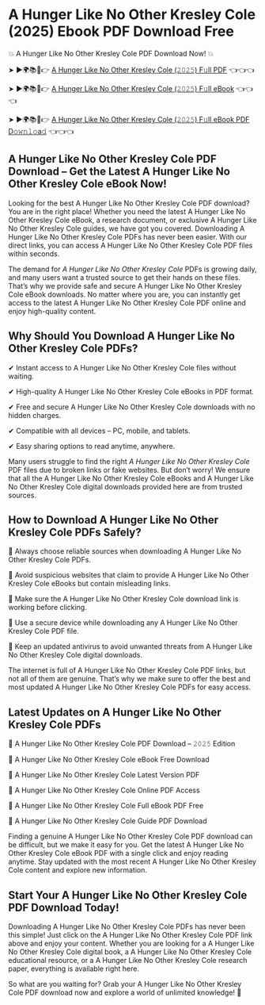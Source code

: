 # A Hunger Like No Other Kresley Cole (2025) Ebook PDF Download Free

💥 A Hunger Like No Other Kresley Cole PDF Download Now! 💥

➤ ►🌍📚📱👉 [A Hunger Like No Other Kresley Cole (𝟸𝟶𝟸𝟻) F𝚞ll PDF](https://getpdf.xyz/a-hunger-like-no-other-kresley-cole) 👈👈👈


➤ ►🌍📚📱👉 [A Hunger Like No Other Kresley Cole (𝟸𝟶𝟸𝟻) F𝚞ll eBook](https://getpdf.xyz/a-hunger-like-no-other-kresley-cole) 👈👈👈


➤ ►🌍📚📱👉 [A Hunger Like No Other Kresley Cole (𝟸𝟶𝟸𝟻) F𝚞ll eBook PDF D𝚘𝚠𝚗𝚕𝚘a𝚍](https://getpdf.xyz/a-hunger-like-no-other-kresley-cole) 👈👈👈


## A Hunger Like No Other Kresley Cole PDF Download – Get the Latest A Hunger Like No Other Kresley Cole eBook Now!

Looking for the best A Hunger Like No Other Kresley Cole PDF download? You are in the right place! Whether you need the latest A Hunger Like No Other Kresley Cole eBook, a research document, or exclusive A Hunger Like No Other Kresley Cole guides, we have got you covered. Downloading A Hunger Like No Other Kresley Cole PDFs has never been easier. With our direct links, you can access A Hunger Like No Other Kresley Cole PDF files within seconds.

The demand for *A Hunger Like No Other Kresley Cole* PDFs is growing daily, and many users want a trusted source to get their hands on these files. That’s why we provide safe and secure A Hunger Like No Other Kresley Cole eBook downloads. No matter where you are, you can instantly get access to the latest A Hunger Like No Other Kresley Cole PDF online and enjoy high-quality content.

## Why Should You Download A Hunger Like No Other Kresley Cole PDFs?

✔ Instant access to A Hunger Like No Other Kresley Cole files without waiting.

✔ High-quality A Hunger Like No Other Kresley Cole eBooks in PDF format.

✔ Free and secure A Hunger Like No Other Kresley Cole downloads with no hidden charges.

✔ Compatible with all devices – PC, mobile, and tablets.

✔ Easy sharing options to read anytime, anywhere.

Many users struggle to find the right *A Hunger Like No Other Kresley Cole* PDF files due to broken links or fake websites. But don’t worry! We ensure that all the A Hunger Like No Other Kresley Cole eBooks and A Hunger Like No Other Kresley Cole digital downloads provided here are from trusted sources.

## How to Download A Hunger Like No Other Kresley Cole PDFs Safely?

📌 Always choose reliable sources when downloading A Hunger Like No Other Kresley Cole PDFs.

📌 Avoid suspicious websites that claim to provide A Hunger Like No Other Kresley Cole eBooks but contain misleading links.

📌 Make sure the A Hunger Like No Other Kresley Cole download link is working before clicking.

📌 Use a secure device while downloading any A Hunger Like No Other Kresley Cole PDF file.

📌 Keep an updated antivirus to avoid unwanted threats from A Hunger Like No Other Kresley Cole digital downloads.

The internet is full of A Hunger Like No Other Kresley Cole PDF links, but not all of them are genuine. That’s why we make sure to offer the best and most updated A Hunger Like No Other Kresley Cole PDFs for easy access.

## Latest Updates on A Hunger Like No Other Kresley Cole PDFs

🔹 A Hunger Like No Other Kresley Cole PDF Download – 𝟸𝟶𝟸𝟻 Edition

🔹 A Hunger Like No Other Kresley Cole eBook Free Download

🔹 A Hunger Like No Other Kresley Cole Latest Version PDF

🔹 A Hunger Like No Other Kresley Cole Online PDF Access

🔹 A Hunger Like No Other Kresley Cole Full eBook PDF Free

🔹 A Hunger Like No Other Kresley Cole Guide PDF Download

Finding a genuine A Hunger Like No Other Kresley Cole PDF download can be difficult, but we make it easy for you. Get the latest A Hunger Like No Other Kresley Cole eBook PDF with a single click and enjoy reading anytime. Stay updated with the most recent A Hunger Like No Other Kresley Cole content and explore new information.

## Start Your A Hunger Like No Other Kresley Cole PDF Download Today!

Downloading A Hunger Like No Other Kresley Cole PDFs has never been this simple! Just click on the A Hunger Like No Other Kresley Cole PDF link above and enjoy your content. Whether you are looking for a A Hunger Like No Other Kresley Cole digital book, a A Hunger Like No Other Kresley Cole educational resource, or a A Hunger Like No Other Kresley Cole research paper, everything is available right here.

So what are you waiting for? Grab your A Hunger Like No Other Kresley Cole PDF download now and explore a world of unlimited knowledge! 🚀